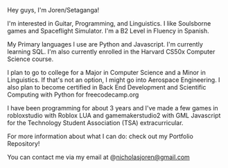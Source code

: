 Hey guys, I'm Joren/Setaganga!

I'm interested in Guitar, Programming, and Linguistics. I like Soulsborne games and Spaceflight Simulator. I'm a B2 Level in Fluency in Spanish.

My Primary languages I use are Python and Javascript.
I'm currently learning SQL.
I'm also currently enrolled in the Harvard CS50x Computer Science course.

I plan to go to college for a Major in Computer Science and a Minor in Linguistics. If that's not an option, I might go into Aerospace Engineering.
I also plan to become certified in Back End Development and Scientific Computing with Python for freecodecamp.org

I have been programming for about 3 years and I've made a few games in robloxstudio with Roblox LUA and gamemakerstudio2 with GML Javascript for the Technology Student Association (TSA) extracurricular.

For more information about what I can do: check out my Portfolio Repository!

You can contact me via my email at @nicholasjoren@gmail.com
